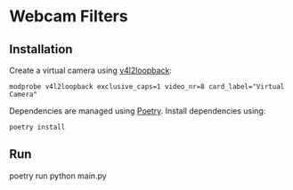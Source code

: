 # Webcam Filters

## Installation

Create a virtual camera using [v4l2loopback](https://github.com/umlaeute/v4l2loopback):

```
modprobe v4l2loopback exclusive_caps=1 video_nr=8 card_label="Virtual Camera" 
```

Dependencies are managed using [Poetry](https://python-poetry.org). Install dependencies using:

```
poetry install
```

## Run

poetry run python main.py
